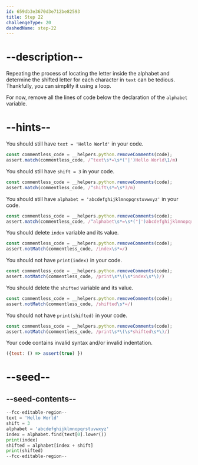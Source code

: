 ```yaml
---
id: 659db3e3670d3e712be82593
title: Step 22
challengeType: 20
dashedName: step-22
---
```


# --description--

Repeating the process of locating the letter inside the alphabet and determine the shifted letter for each character in `text` can be tedious. Thankfully, you can simplify it using a loop.

For now, remove all the lines of code below the declaration of the `alphabet` variable.

# --hints--

You should still have `text = 'Hello World'` in your code.

```js
const commentless_code = __helpers.python.removeComments(code);
assert.match(commentless_code, /^text\s*=\s*("|')Hello World\1/m)
```

You should still have `shift = 3` in your code.

```js
const commentless_code = __helpers.python.removeComments(code);
assert.match(commentless_code, /^shift\s*=\s*3/m)
```

You should still have `alphabet = 'abcdefghijklmnopqrstuvwxyz'` in your code.

```js
const commentless_code = __helpers.python.removeComments(code);
assert.match(commentless_code, /^alphabet\s*=\s*("|')abcdefghijklmnopqrstuvwxyz\1/m)
```

You should delete `index` variable and its value.

```js
const commentless_code = __helpers.python.removeComments(code);
assert.notMatch(commentless_code, /index\s*=/)
```

You should not have `print(index)` in your code.

```js
const commentless_code = __helpers.python.removeComments(code);
assert.notMatch(commentless_code, /print\s*\(\s*index\s*\)/)
```

You should delete the `shifted` variable and its value.

```js
const commentless_code = __helpers.python.removeComments(code);
assert.notMatch(commentless_code, /shifted\s*=/)
```

You should not have `print(shifted)` in your code.

```js
const commentless_code = __helpers.python.removeComments(code);
assert.notMatch(commentless_code, /print\s*\(\s*shifted\s*\)/)
```

Your code contains invalid syntax and/or invalid indentation.

```js
({test: () => assert(true) })
```

# --seed--

## --seed-contents--

```py
--fcc-editable-region--
text = 'Hello World'
shift = 3
alphabet = 'abcdefghijklmnopqrstuvwxyz'
index = alphabet.find(text[0].lower())
print(index)
shifted = alphabet[index + shift]
print(shifted)
--fcc-editable-region--
```
